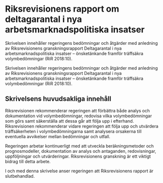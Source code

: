 # Riksrevisionens rapport om deltagarantal i nya arbetsmarknadspolitiska insatser

Skrivelsen innehåller regeringens bedömningar och åtgärder med
anledning av Riksrevisionens granskningsrapport Deltagarantal i nya
arbetsmarknadspolitiska insatser – önsketänkande framför träffsäkra
volymbedömningar (RiR 2018:10).

Skrivelsen innehåller regeringens bedömningar och åtgärder med
anledning av Riksrevisionens granskningsrapport Deltagarantal i nya
arbetsmarknadspolitiska insatser – önsketänkande framför träffsäkra
volymbedömningar (RiR 2018:10).

## Skrivelsens huvudsakliga innehåll

Riksrevisionen rekommenderar regeringen att förbättra både analys och dokumentation vid volymbedömningar, redovisa vilka volymbedömningar som görs samt säkerställa att dessa går att följa upp i efterhand. Riksrevisionen rekommenderar vidare regeringen att följa upp och utvärdera träffsäkerheten i volymbedömningarna samt analysera orsakerna till eventuella avvikelser mellan bedömningar och utfall.

Regeringen arbetar kontinuerligt med att utveckla beräkningsmetoder och prognosmodeller, dokumentation av analys och antaganden, redovisningar, uppföljningar och utvärderingar. Riksrevisionens granskning är ett viktigt bidrag till detta arbete.

I och med denna skrivelse anser regeringen att Riksrevisionens rapport är slutbehandlad.
